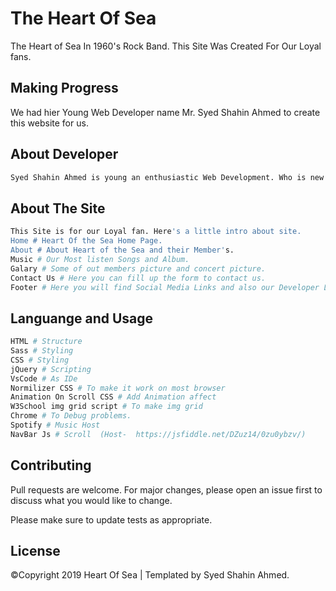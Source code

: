 # The Heart Of Sea

The Heart of Sea In 1960's Rock Band. This Site Was Created For Our Loyal fans.

## Making Progress

We had hier Young Web Developer name Mr. Syed Shahin Ahmed to create this website for us.

## About Developer

```bash
Syed Shahin Ahmed is young an enthusiastic Web Development. Who is new to Web Development. We belive in giving people a chance and Syed is being our one of the biggest fan we thought he   would work really hard to showcase his talent. We hope everyone likes our new website.
```

## About The Site

```bash
This Site is for our Loyal fan. Here's a little intro about site.
Home # Heart Of the Sea Home Page.
About # About Heart of the Sea and their Member's.
Music # Our Most listen Songs and Album.
Galary # Some of out members picture and concert picture.
Contact Us # Here you can fill up the form to contact us.
Footer # Here you will find Social Media Links and also our Developer Links

```

## Languange and Usage

```bash
HTML # Structure
Sass # Styling
CSS # Styling
jQuery # Scripting
VsCode # As IDe
Normilizer CSS # To make it work on most browser
Animation On Scroll CSS # Add Animation affect
W3School img grid script # To make img grid
Chrome # To Debug problems.
Spotify # Music Host
NavBar Js # Scroll  (Host-  https://jsfiddle.net/DZuz14/0zu0ybzv/)
```

## Contributing

Pull requests are welcome. For major changes, please open an issue first to discuss what you would like to change.

Please make sure to update tests as appropriate.

## License

©Copyright 2019 Heart Of Sea | Templated by Syed Shahin Ahmed.
